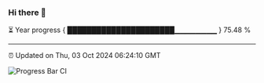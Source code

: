 ### Hi there 👋

⏳ Year progress { ██████████████████████▁▁▁▁▁▁▁▁ } 75.48 %

---

⏰ Updated on Thu, 03 Oct 2024 06:24:10 GMT

![Progress Bar CI](https://github.com/liununu/liununu/workflows/Progress%20Bar%20CI/badge.svg)
